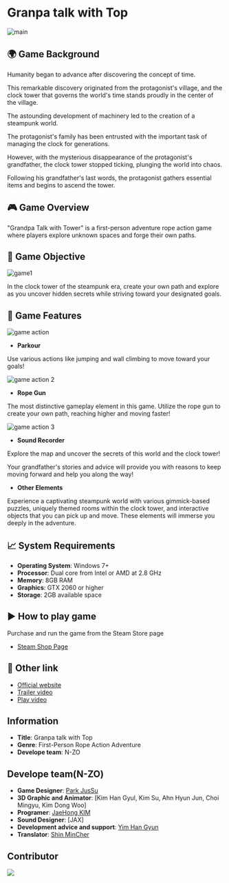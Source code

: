 # Granpa talk with Top

![main](https://github.com/ravking77777/GranpaProject/assets/144204118/004f7c97-d0d0-497e-9ece-57a01c6732a4)


## 🌍 Game Background
Humanity began to advance after discovering the concept of time.

This remarkable discovery originated from the protagonist's village, and the clock tower that governs the world's time stands proudly in the center of the village.

The astounding development of machinery led to the creation of a steampunk world.

The protagonist's family has been entrusted with the important task of managing the clock for generations.

However, with the mysterious disappearance of the protagonist's grandfather, the clock tower stopped ticking, plunging the world into chaos.

Following his grandfather's last words, the protagonist gathers essential items and begins to ascend the tower.

## 🎮 Game Overview
"Grandpa Talk with Tower" is a first-person adventure rope action game where players explore unknown spaces and forge their own paths.

## 🥅 Game Objective

![game1](https://github.com/ravking77777/GranpaProject/assets/144204118/b99cd16e-7013-41b5-b253-762adea71b25)

In the clock tower of the steampunk era, create your own path and explore as you uncover hidden secrets while striving toward your designated goals.

## 🎉 Game Features

![game action](https://github.com/ravking77777/GranpaProject/assets/144204118/779be7f4-ae2f-435e-b2da-624bf0c87fb9)

- **Parkour**

Use various actions like jumping and wall climbing to move toward your goals!

![game action 2](https://github.com/ravking77777/GranpaProject/assets/144204118/b46df864-17fb-4de0-9827-c64ddebe8762)

- **Rope Gun**

The most distinctive gameplay element in this game. Utilize the rope gun to create your own path, reaching higher and moving faster!

![game action 3](https://github.com/ravking77777/GranpaProject/assets/144204118/1ca4d6ad-40da-4582-aa85-765d743be816)

- **Sound Recorder**

Explore the map and uncover the secrets of this world and the clock tower!

Your grandfather's stories and advice will provide you with reasons to keep moving forward and help you along the way!

- **Other Elements**

Experience a captivating steampunk world with various gimmick-based puzzles, uniquely themed rooms within the clock tower, and interactive objects that you can pick up and move. These elements will immerse you deeply in the adventure.


## 📈 System Requirements
- **Operating System**: Windows 7+
- **Processor**: Dual core from Intel or AMD at 2.8 GHz
- **Memory**: 8GB RAM
- **Graphics**: GTX 2060 or higher
- **Storage**: 2GB available space

## :arrow_forward: How to play game
Purchase and run the game from the Steam Store page
- [Steam Shop Page](스팀_상점_URL)
  
## 🔗 Other link
- [Official website](공식_웹사이트_URL)
- [Trailer video](트레일러_URL)
- [Play video](https://www.youtube.com/watch?v=AhF268MfN_8)

## Information
- **Title**: Granpa talk with Top
- **Genre**: First-Person Rope Action Adventure
- **Develope team**: N-ZO

## Develope team(N-ZO)
- **Game Designer**: [Park JusSu](https://github.com/ParkGom-JS)
- **3D Graphic and Animator**: [Kim Han Gyul, Kim Su, Ahn Hyun Jun, Choi Mingyu, Kim Dong Woo]
- **Programer**: [JaeHong KIM](https://github.com/ravking77777)
- **Sound Designer**: [JAX]
- **Development advice and support**: [Yim Han Gyun](https://github.com/roy5820)
- **Translator**: [Shin MinCher](https://github.com/SinMinCher)

## Contributor
<a href="https://github.com/GrandpaTalkWithTop-ProjectTeam/GrandpaProject/graphs/contributors">
  <img src="https://contrib.rocks/image?repo=GrandpaTalkWithTop-ProjectTeam/GrandpaProject" />
</a>
